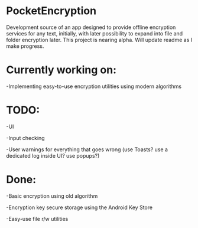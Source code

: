 # PocketEncryption
Development source of an app designed to provide offline encryption services for any text, initially, with later possibility to expand into file and folder encryption later.
This project is nearing alpha. Will update readme as I make progress.

# Currently working on:
-Implementing easy-to-use encryption utilities using modern algorithms

# TODO:
-UI

-Input checking

-User warnings for everything that goes wrong (use Toasts? use a dedicated log inside UI? use popups?)


# Done:
-Basic encryption using old algorithm

-Encryption key secure storage using the Android Key Store

-Easy-use file r/w utilities

